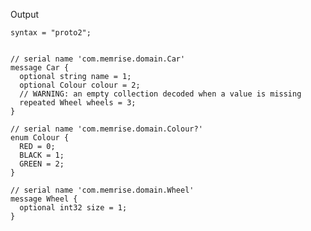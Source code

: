 Output

    syntax = "proto2";


    // serial name 'com.memrise.domain.Car'
    message Car {
      optional string name = 1;
      optional Colour colour = 2;
      // WARNING: an empty collection decoded when a value is missing
      repeated Wheel wheels = 3;
    }

    // serial name 'com.memrise.domain.Colour?'
    enum Colour {
      RED = 0;
      BLACK = 1;
      GREEN = 2;
    }

    // serial name 'com.memrise.domain.Wheel'
    message Wheel {
      optional int32 size = 1;
    }
